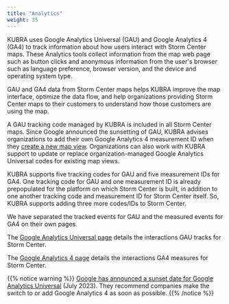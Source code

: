 ```yaml
---
title: "Analytics"
weight: 35
---
```


KUBRA uses Google Analytics Universal (GAU) and Google Analytics 4 (GA4) to track information about how users interact with Storm Center maps. These Analytics tools collect information from the map web page such as button clicks and anonymous information from the user's browser such as language preference, browser version, and the device and operating system type.

GAU and GA4 data from Storm Center maps helps KUBRA improve the map interface, optimize the data flow, and help organizations providing Storm Center maps to their customers to understand how those customers are using the map.

A GAU tracking code managed by KUBRA is included in all Storm Center maps. Since Google announced the sunsetting of GAU, KUBRA advises organizations to add their own Google Analytics 4 measurement ID when they [create a new map view](/storm-center/configuration-guide/create-map-view/#general-information). Organizations can also work with KUBRA support to update or replace organization-managed Google Analytics Universal codes for existing map views.

KUBRA supports five tracking codes for GAU and five measurement IDs for GA4. One tracking code for GAU and one measurement ID is already prepopulated for the platform on which Storm Center is built, in addition to one another tracking code and measurement ID for Storm Center itself. So, KUBRA supports adding three more codes/IDs to Storm Center.

We have separated the tracked events for GAU and the measured events for GA4 on their own pages.

The [Google Analytics Universal page](/storm-center/analytics/google-analytics-universal) details the interactions GAU tracks for Storm Center.

The [Google Analytics 4 page](/storm-center/analytics/google-analytics-4) details the interactions GA4 measures for Storm Center.

{{% notice warning %}}
[Google has announced a sunset date for Google Analytics Universal](https://support.google.com/analytics/answer/11583528) (July 2023). They recommend companies make the switch to or add Google Analytics 4 as soon as possible.
{{% /notice %}}
